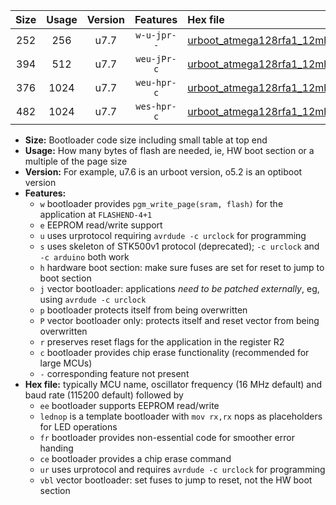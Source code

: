 |Size|Usage|Version|Features|Hex file|
|:-:|:-:|:-:|:-:|:--|
|252|256|u7.7|`w-u-jpr--`|[urboot_atmega128rfa1_12mhz_115200bps_lednop_ur_vbl.hex](https://raw.githubusercontent.com/stefanrueger/urboot.hex/main/mcus/atmega128rfa1/fcpu_12mhz/115200_bps/urboot_atmega128rfa1_12mhz_115200bps_lednop_ur_vbl.hex)|
|394|512|u7.7|`weu-jPr-c`|[urboot_atmega128rfa1_12mhz_115200bps_ee_lednop_fr_ce_ur_vbl.hex](https://raw.githubusercontent.com/stefanrueger/urboot.hex/main/mcus/atmega128rfa1/fcpu_12mhz/115200_bps/urboot_atmega128rfa1_12mhz_115200bps_ee_lednop_fr_ce_ur_vbl.hex)|
|376|1024|u7.7|`weu-hpr-c`|[urboot_atmega128rfa1_12mhz_115200bps_ee_lednop_fr_ce_ur.hex](https://raw.githubusercontent.com/stefanrueger/urboot.hex/main/mcus/atmega128rfa1/fcpu_12mhz/115200_bps/urboot_atmega128rfa1_12mhz_115200bps_ee_lednop_fr_ce_ur.hex)|
|482|1024|u7.7|`wes-hpr-c`|[urboot_atmega128rfa1_12mhz_115200bps_ee_lednop_fr_ce.hex](https://raw.githubusercontent.com/stefanrueger/urboot.hex/main/mcus/atmega128rfa1/fcpu_12mhz/115200_bps/urboot_atmega128rfa1_12mhz_115200bps_ee_lednop_fr_ce.hex)|

- **Size:** Bootloader code size including small table at top end
- **Usage:** How many bytes of flash are needed, ie, HW boot section or a multiple of the page size
- **Version:** For example, u7.6 is an urboot version, o5.2 is an optiboot version
- **Features:**
  + `w` bootloader provides `pgm_write_page(sram, flash)` for the application at `FLASHEND-4+1`
  + `e` EEPROM read/write support
  + `u` uses urprotocol requiring `avrdude -c urclock` for programming
  + `s` uses skeleton of STK500v1 protocol (deprecated); `-c urclock` and `-c arduino` both work
  + `h` hardware boot section: make sure fuses are set for reset to jump to boot section
  + `j` vector bootloader: applications *need to be patched externally*, eg, using `avrdude -c urclock`
  + `p` bootloader protects itself from being overwritten
  + `P` vector bootloader only: protects itself and reset vector from being overwritten
  + `r` preserves reset flags for the application in the register R2
  + `c` bootloader provides chip erase functionality (recommended for large MCUs)
  + `-` corresponding feature not present
- **Hex file:** typically MCU name, oscillator frequency (16 MHz default) and baud rate (115200 default) followed by
  + `ee` bootloader supports EEPROM read/write
  + `lednop` is a template bootloader with `mov rx,rx` nops as placeholders for LED operations
  + `fr` bootloader provides non-essential code for smoother error handing
  + `ce` bootloader provides a chip erase command
  + `ur` uses urprotocol and requires `avrdude -c urclock` for programming
  + `vbl` vector bootloader: set fuses to jump to reset, not the HW boot section
